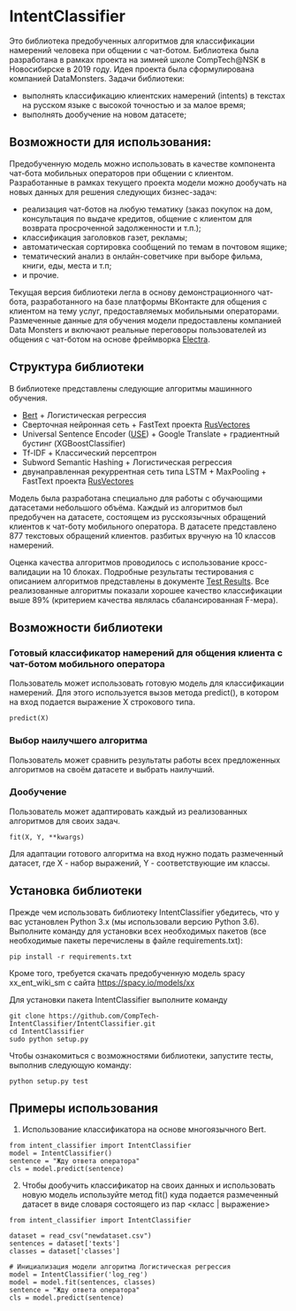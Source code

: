 # IntentClassifier
Это библиотека предобученных алгоритмов для классификации намерений человека при общении с чат-ботом. Библиотека была разработана в рамках проекта на зимней школе CompTech@NSK в Новосибирске в 2019 году. Идея проекта была сформулирована компанией DataMonsters.
 Задачи библиотеки:
 * выполнять классификацию клиентских намерений (intents) в текстах на русском языке с высокой точностью и за малое время;
 * выполнять дообучение на новом датасете;
 

## Возможности для использования:
Предобученную модель можно использовать в качестве компонента чат-бота мобильных операторов при общении с клиентом. 
Разработанные в рамках текущего проекта модели можно дообучать на новых данных для решения следующих бизнес-задач:
* реализация чат-ботов на любую тематику (заказ покупок на дом, консультация по выдаче кредитов, общение с клиентом для возврата просроченной задолженности и т.п.);
* классификация заголовков газет, рекламы;
* автоматическая сортировка сообщений по темам в почтовом ящике;
* тематический анализ в онлайн-советчике при выборе фильма, книги, еды, места и т.п;
* и прочие.

Текущая версия библиотеки легла в основу демонстрационного чат-бота, разработанного на базе платформы ВКонтакте для общения с клиентом на тему услуг, предоставляемых мобильными операторами. Размеченные данные для обучения модели предоставлены компанией Data Monsters и включают реальные переговоры пользователей из общения с чат-ботом на основе фреймворка [Electra](https://electraai.dev.datamonsters.com).

 ## Структура библиотеки
 В библиотеке представлены следующие алгоритмы машинного обучения. 
* [Bert](https://github.com/google-research/bert) + Логистическая регрессия
* Сверточная нейронная сеть + FastText проекта [RusVectores](https://rusvectores.org/ru/)
* Universal Sentence Encoder ([USE](https://tfhub.dev/google/universal-sentence-encoder/2)) + Google Translate + градиентный бустинг (XGBoostClassifier) 
* Tf-IDF + Классический персептрон
* Subword Semantic Hashing + Логистическая регрессия
* двунаправленная рекуррентная сеть типа LSTM + MaxPooling + FastText проекта [RusVectores](https://rusvectores.org/ru/)

Модель была разработана специально для работы с обучающими датасетами небольшого объёма.
Каждый из алгоритмов был предобучен на датасете, состоящем из русскоязычных обращений клиентов к чат-боту мобильного оператора. В датасете представлено 877 текстовых обращений клиентов. разбитых вручную на 10 классов намерений.

Оценка качества алгоритмов проводилось с использование кросс-валидации на 10 блоках. Подробные результаты тестирования с описанием алгоритмов представлены в документе [Test Results](https://github.com/CompTech-IntentClassifier/IntentClassifier/blob/master/Test%20Results.md). Все реализованные алгоритмы показали хорошее качество классификации выше 89% (критерием качества являлась сбалансированная F-мера).

## Возможности библиотеки

### Готовый классификатор намерений для общения клиента с чат-ботом мобильного оператора
Пользователь может использовать готовую модель для классификации намерений. Для этого используется вызов метода predict(), в котором на вход подается выражение X строкового типа.
```
predict(X)
```
### Выбор наилучшего алгоритма
Пользователь может сравнить результаты работы всех предложенных алгоритмов на своём датасете и выбрать наилучший.

### Дообучение
Пользователь может адаптировать каждый из реализованных алгоритмов для своих задач.
```
fit(X, Y, **kwargs)
```
Для адаптации готового алгоритма на вход нужно подать размеченный датасет, где X - набор выражений, Y - соответствующие им классы.

## Установка библиотеки
Прежде чем использовать библиотеку IntentClassifier убедитесь, что у вас установлен Python 3.x (мы использовали версию Python 3.6).
Выполните команду для установки всех необходимых пакетов (все необходимые пакеты перечислены в файле requirements.txt):
```
pip install -r requirements.txt
```
Кроме того, требуется скачать предобученную модель spacy xx_ent_wiki_sm с сайта <https://spacy.io/models/xx>

Для установки пакета IntentClassifier выполните команду
```
git clone https://github.com/CompTech-IntentClassifier/IntentClassifier.git
cd IntentClassifier
sudo python setup.py
```

Чтобы ознакомиться с возможностями библиотеки, запустите тесты, выполнив следующую команду:
```
python setup.py test
```

## Примеры использования

1. Использование классификатора на основе многоязычного Bert.
```
from intent_classifier import IntentClassifier
model = IntentClassifier()
sentence = "Жду ответа оператора"
cls = model.predict(sentence)
```
2. Чтобы дообучить классификатор на своих данных и использовать новую модель используйте метод fit() куда подается размеченный датасет в виде словаря состоящего из пар <класс | выражение>
```
from intent_classifier import IntentClassifier 

dataset = read_csv("newdataset.csv")
sentences = dataset['texts']
classes = dataset['classes']

# Инициализация модели алгоритма Логистическая регрессия
model = IntentClassifier('log_reg')
model = model.fit(sentences, classes)
sentence = "Жду ответа оператора"
cls = model.predict(sentence)
```
